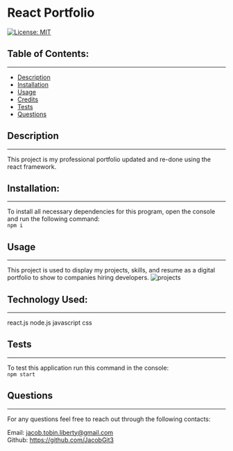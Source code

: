 
  # React Portfolio
  [![License: MIT](https://img.shields.io/badge/License-MIT-yellow.svg)](https://opensource.org/licenses/MIT)

  ## Table of Contents:

  ---
  * [Description](#description)
  * [Installation](#installation)  
  * [Usage](#usage)  
  * [Credits](#credits)    
  * [Tests](#tests)  
  * [Questions](#questions)  

  ## Description

  ---
  This project is my professional portfolio updated and re-done using the react framework.

  ## Installation:

  ---
  To install all necessary dependencies for this program,
  open the console and run the following command:  
  ```npm i```

  ## Usage

  ---
  This project is used to display my projects, skills, and resume as a digital portfolio to show to companies hiring developers.
  ![projects](assets/images/projects.png)

  ## Technology Used:

  ---
  react.js
  node.js 
  javascript 
  css 

  ## Tests

  ---
  To test this application run this command in the console:  
  ```npm start```

  ## Questions

  ---
  For any questions feel free to reach out through the following contacts:  

  Email: jacob.tobin.liberty@gmail.com  
  Github: https://github.com/JacobGit3  
  